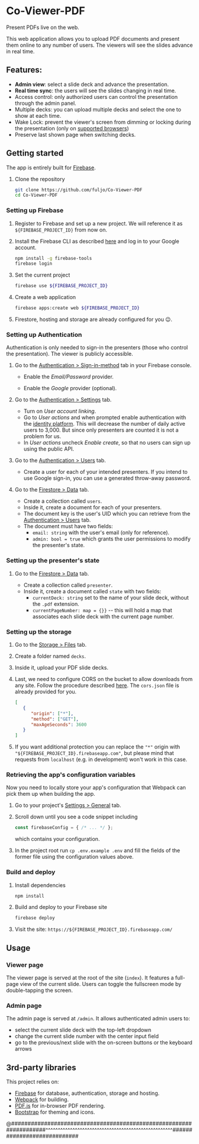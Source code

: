 # Co-Viewer-PDF

Present PDFs live on the web.

This web application allows you to upload PDF documents and present them online to any number of users. The viewers will see the slides advance in real time.

## Features:
- **Admin view**: select a slide deck and advance the presentation.
- **Real time sync**: the users will see the slides changing in real time.
- Access control: only authorized users can control the presentation through the admin panel.
- Multiple decks: you can upload multiple decks and select the one to show at each time.
- Wake Lock: prevent the viewer's screen from dimming or locking during the presentation (only on [supported browsers](https://developer.mozilla.org/en-US/docs/Web/API/Screen_Wake_Lock_API#browser_compatibility))
- Preserve last shown page when switching decks.

## Getting started

The app is entirely built for [Firebase](firebase.google.com).

1. Clone the repository
   ```sh
   git clone https://github.com/fuljo/Co-Viewer-PDF
   cd Co-Viewer-PDF
   ```

### Setting up Firebase

1. Register to Firebase and set up a new project. We will reference it as `${FIREBASE_PROJECT_ID}` from now on.

2. Install the Firebase CLI as described [here](https://firebase.google.com/docs/cli#install_the_firebase_cli) and log in to your Google account.
   ```sh
   npm install -g firebase-tools
   firebase login
   ```

3. Set the current project
   ```sh
   firebase use ${FIREBASE_PROJECT_ID}
   ```

4. Create a web application
   ```sh
   firebase apps:create web ${FIREBASE_PROJECT_ID}
   ```

5. Firestore, hosting and storage are already configured for you :wink:.

### Setting up Authentication

Authentication is only needed to sign-in the presenters (those who control the presentation). The viewer is publicly accessible.

1. Go to the [Authentication > Sign-in-method](https://console.firebase.google.com/project/_/authentication/providers) tab in your Firebase console.
   
   - Enable the *Email/Password* provider.

   - Enable the *Google* provider (optional).

2. Go to the [Authentication > Settings](https://console.firebase.google.com/project/_/authentication/settings) tab.

   - Turn on *User account linking*.
   - Go to *User actions* and when prompted enable authentication with the [identity platform](https://firebase.google.com/docs/auth#identity-platform). This will decrease the number of daily active users to 3,000. But since only presenters are counted it is not a problem for us.
   - In *User actions* uncheck *Enable create*, so that no users can sign up using the public API.

3. Go to the [Authentication > Users](https://console.firebase.google.com/project/_/authentication/users) tab.
   - Create a user for each of your intended presenters. If you intend to use Google sign-in, you can use a generated throw-away password.

4. Go to the [Firestore > Data](https://console.firebase.google.com/project/_/firestore/data) tab.
   - Create a collection called `users`.
   - Inside it, create a document for each of your presenters.
   - The document key is the user's UID which you can retrieve from the [Authentication > Users](https://console.firebase.google.com/project/_/authentication/users) tab.
   - The document must have two fields:
     - `email: string` with the user's email (only for reference).
     - `admin: bool = true` which grants the user permissions to modify the presenter's state.

### Setting up the presenter's state

1. Go to the [Firestore > Data](https://console.firebase.google.com/project/_/firestore/data) tab.

   - Create a collection called `presenter`.
   - Inside it, create a document called `state` with two fields:
     - `currentDeck: string` set to the name of your slide deck, without the `.pdf` extension.
     - `currentPageNumber: map = {}}` -- this will hold a map that associates each slide deck with the current page number.

### Setting up the storage

1. Go to the [Storage > Files](https://console.firebase.google.com/project/_/storage/) tab.

2. Create a folder named `decks`.

3. Inside it, upload your PDF slide decks.

4. Last, we need to configure CORS on the bucket to allow downloads from any site. Follow the procedure described [here](https://firebase.google.com/docs/storage/web/download-files#cors_configuration). The `cors.json` file is already provided for you.
   ```json
   [
      {
         "origin": ["*"],
         "method": ["GET"],
         "maxAgeSeconds": 3600
      }
   ]
   ```

5. If you want additional protection you can replace the `"*"` origin with `"${FIREBASE_PROJECT_ID}.firebaseapp.com"`, but please mind that requests from `localhost` (e.g. in development) won't work in this case.
   
### Retrieving the app's configuration variables

Now you need to locally store your app's configuration that Webpack can pick them up when building the app.

1. Go to your project's [Settings > General](https://console.firebase.google.com/project/_/settings/general) tab.

2. Scroll down until you see a code snippet including
   ```js
   const firebaseConfig = { /* ... */ };
   ```
   which contains your configuration.
3. In the project root run `cp .env.example .env` and fill the fields of the former file using the configuration values above.

### Build and deploy

1. Install dependencies
   ```sh
   npm install
   ```

2. Build and deploy to your Firebase site
   ```sh
   firebase deploy
   ```

3. Visit the site: `https://${FIREBASE_PROJECT_ID}.firebaseapp.com/`

## Usage

### Viewer page

The viewer page is served at the root of the site (`index`).
It features a full-page view of the current slide. Users can toggle the fullscreen mode by double-tapping the screen.

### Admin page

The admin page is served at `/admin`. It allows authenticated admin users to:
- select the current slide deck with the top-left dropdown
- change the current slide number with the center input field
- go to the previous/next slide with the on-screen buttons or the keyboard arrows


## 3rd-party libraries

This project relies on:
- [Firebase](https://firebase.google.com/) for database, authentication, storage and hosting.
- [Webpack](https://webpack.js.org/) for building.
- [PDF.js](https://mozilla.github.io/pdf.js/) for in-browser PDF rendering.
- [Bootstrap](https://getbootstrap.com/) for theming and icons.


@###################################################################^^^^^^^^^^^^^^^^^^^^^^^^^^^^^^^^^^^^^^^^^^^^^^^^^^^^############################
